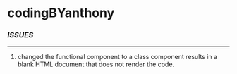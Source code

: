 # codingBYanthony

### *ISSUES*
---
1. changed the functional component to a class component results in a blank HTML document that does not render the code.
